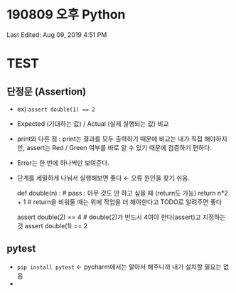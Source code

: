 # 190809 오후 Python

Last Edited: Aug 09, 2019 4:51 PM

# **TEST**

## 단정문 (Assertion)

- ex) `assert double(1) == 2`
- Expected (기대하는 값) / Actual (실제 실행되는 값) 비교
- print와 다른 점 : print는 결과를 모두 출력하기 때문에 비교는 내가 직접 해야하지만, assert는 Red / Green 여부를 바로 알 수 있기 때문에 검증하기 편하다.
- Error는 한 번에 하나씩만 보여준다.
- 단계를 세밀하게 나눠서 실행해보면 좋다 ← 오류 원인을 찾기 쉬움.

    def double(n) :
        # pass : 아무 것도 안 하고 싶을 때 (return도 가능)
        return n*2 + 1 # return을 비워둘 때는 위에 작업을 더 해야한다고 TODO로 알려주면 좋다
    
    assert double(2) == 4 # double(2)가 반드시 4여야 한다(assert)고 지정하는 것
    assert double(1) == 2

## pytest

- `pip install pytest` ← pycharm에서는 알아서 해주니까 내가 설치할 필요는 없음
-